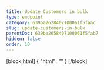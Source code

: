 ```yaml
---
title: Update Customers in bulk
type: endpoint
category: 639ba2628407100061f5faac
slug: update-customers-in-bulk
parentDoc: 639ba2658407100061f5fab7
hidden: false
order: 10
---
```

[block:html]
{
  "html": "<style>\n[title=\"Toggle library\"] { \n  display: none; }\n.LanguagePicker-divider { \n  display: none; }\n.APISectionHeader3LN_-QIR0m7x {\n  display: none; }\n.LanguagePicker-languages1qVVo_v6AlP9 {\n  display: none; }\n</style>"
}
[/block]